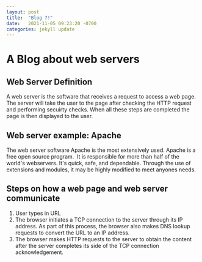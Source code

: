 ```yaml
---
layout: post
title:  "Blog 7!"
date:   2021-11-05 09:23:20 -0700
categories: jekyll update
---
```


# A Blog about web servers

## Web Server Definition 
A web server is the software that receives a request to access a web page. The server will take the user to the page after checking the HTTP request and performing secuirty checks. When all these steps are completed the page is then displayed to the user.

## Web server example: Apache  
The web server software Apache is the most extensively used. Apache is a free open source program.  It is responsible for more than half of the world's webservers. It's quick, safe, and dependable. Through the use of extensions and modules, it may be highly modified to meet anyones needs.

## Steps on how a web page and web server communicate 
1. User types in URL
2. The browser initiates a TCP connection to the server through its IP address. As part of this process, the browser also makes DNS lookup requests to convert the URL to an IP address.
3. The browser makes HTTP requests to the server to obtain the content after the server completes its side of the TCP connection acknowledgement.


